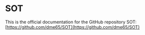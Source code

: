 # SOT

This is the official documentation for the GitHub repository SOT: [https://github.com/dme65/SOT](https://github.com/dme65/SOT)